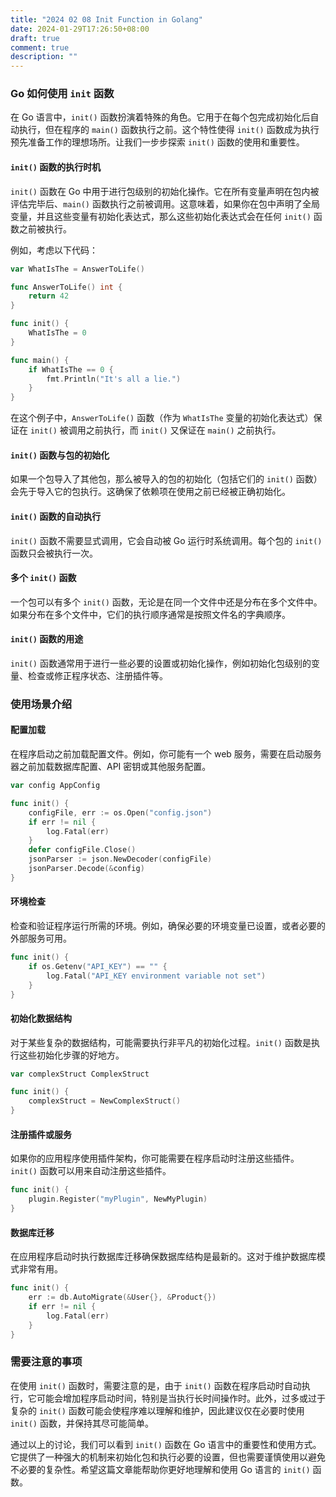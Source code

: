 ```yaml
---
title: "2024 02 08 Init Function in Golang"
date: 2024-01-29T17:26:50+08:00
draft: true
comment: true
description: ""
---
```


### Go 如何使用 `init` 函数

在 Go 语言中，`init()` 函数扮演着特殊的角色。它用于在每个包完成初始化后自动执行，但在程序的 `main()` 函数执行之前。这个特性使得 `init()` 函数成为执行预先准备工作的理想场所。让我们一步步探索 `init()` 函数的使用和重要性。

#### `init()` 函数的执行时机
`init()` 函数在 Go 中用于进行包级别的初始化操作。它在所有变量声明在包内被评估完毕后、`main()` 函数执行之前被调用。这意味着，如果你在包中声明了全局变量，并且这些变量有初始化表达式，那么这些初始化表达式会在任何 `init()` 函数之前被执行。

例如，考虑以下代码：
```go
var WhatIsThe = AnswerToLife()

func AnswerToLife() int {
    return 42
}

func init() {
    WhatIsThe = 0
}

func main() {
    if WhatIsThe == 0 {
        fmt.Println("It's all a lie.")
    }
}
```
在这个例子中，`AnswerToLife()` 函数（作为 `WhatIsThe` 变量的初始化表达式）保证在 `init()` 被调用之前执行，而 `init()` 又保证在 `main()` 之前执行。

#### `init()` 函数与包的初始化
如果一个包导入了其他包，那么被导入的包的初始化（包括它们的 `init()` 函数）会先于导入它的包执行。这确保了依赖项在使用之前已经被正确初始化。

#### `init()` 函数的自动执行
`init()` 函数不需要显式调用，它会自动被 Go 运行时系统调用。每个包的 `init()` 函数只会被执行一次。

#### 多个 `init()` 函数
一个包可以有多个 `init()` 函数，无论是在同一个文件中还是分布在多个文件中。如果分布在多个文件中，它们的执行顺序通常是按照文件名的字典顺序。

#### `init()` 函数的用途
`init()` 函数通常用于进行一些必要的设置或初始化操作，例如初始化包级别的变量、检查或修正程序状态、注册插件等。

### 使用场景介绍

#### 配置加载
在程序启动之前加载配置文件。例如，你可能有一个 web 服务，需要在启动服务器之前加载数据库配置、API 密钥或其他服务配置。

```go
var config AppConfig

func init() {
    configFile, err := os.Open("config.json")
    if err != nil {
        log.Fatal(err)
    }
    defer configFile.Close()
    jsonParser := json.NewDecoder(configFile)
    jsonParser.Decode(&config)
}
```

#### 环境检查
检查和验证程序运行所需的环境。例如，确保必要的环境变量已设置，或者必要的外部服务可用。

```go
func init() {
    if os.Getenv("API_KEY") == "" {
        log.Fatal("API_KEY environment variable not set")
    }
}
```

#### 初始化数据结构
对于某些复杂的数据结构，可能需要执行非平凡的初始化过程。`init()` 函数是执行这些初始化步骤的好地方。

```go
var complexStruct ComplexStruct

func init() {
    complexStruct = NewComplexStruct()
}
```

#### 注册插件或服务
如果你的应用程序使用插件架构，你可能需要在程序启动时注册这些插件。`init()` 函数可以用来自动注册这些插件。

```go
func init() {
    plugin.Register("myPlugin", NewMyPlugin)
}
```

#### 数据库迁移
在应用程序启动时执行数据库迁移确保数据库结构是最新的。这对于维护数据库模式非常有用。

```go
func init() {
    err := db.AutoMigrate(&User{}, &Product{})
    if err != nil {
        log.Fatal(err)
    }
}
```

### 需要注意的事项
在使用 `init()` 函数时，需要注意的是，由于 `init()` 函数在程序启动时自动执行，它可能会增加程序启动时间，特别是当执行长时间操作时。此外，过多或过于复杂的 `init()` 函数可能会使程序难以理解和维护，因此建议仅在必要时使用 `init()` 函数，并保持其尽可能简单。

通过以上的讨论，我们可以看到 `init()` 函数在 Go 语言中的重要性和使用方式。它提供了一种强大的机制来初始化包和执行必要的设置，但也需要谨慎使用以避免不必要的复杂性。希望这篇文章能帮助你更好地理解和使用 Go 语言的 `init()` 函数。
